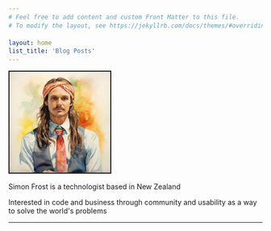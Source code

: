 ```yaml
---
# Feel free to add content and custom Front Matter to this file.
# To modify the layout, see https://jekyllrb.com/docs/themes/#overriding-theme-defaults

layout: home
list_title: 'Blog Posts'
---
```


<img height="200px" style="border-style: solid; border-width: 2px;" src="/assets/profile-picture.jpg" width=200px/>

<p>Simon Frost is a technologist based in New Zealand</p>

<p>Interested in code and business through community and usability as a way to solve the world's problems</p>

<hr />
<br />